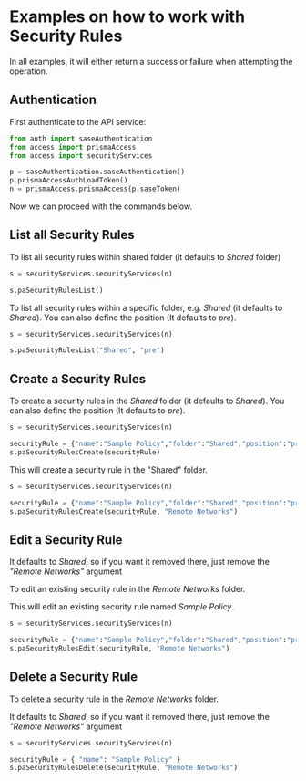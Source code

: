 # Examples on how to work with Security Rules
In all examples, it will either return a success or failure when attempting the operation.

## Authentication
First authenticate to the API service:
```python
from auth import saseAuthentication
from access import prismaAccess
from access import securityServices

p = saseAuthentication.saseAuthentication()
p.prismaAccessAuthLoadToken()
n = prismaAccess.prismaAccess(p.saseToken)
```

Now we can proceed with the commands below.

## List all Security Rules
To list all security rules within shared folder (it defaults to _Shared_ folder)
```python
s = securityServices.securityServices(n)

s.paSecurityRulesList()
```


To list all security rules within a specific folder, e.g. _Shared_ (it defaults to _Shared_). You can also define the position (It defaults to _pre_).
```python
s = securityServices.securityServices(n)

s.paSecurityRulesList("Shared", "pre")
```


## Create a Security Rules
To create a security rules in the _Shared_ folder (it defaults to _Shared_). You can also define the position (It defaults to _pre_).

```python
s = securityServices.securityServices(n)

securityRule = {"name":"Sample Policy","folder":"Shared","position":"pre","action":"allow","application":["ping"],"category":["any"],"description":"Description of Sample Policy","destination":["any"],"destination_hip":["any"],"disabled":False,"from":["trust"],"log_setting":"Cortex Data Lake","negate_destination":False,"negate_source":False,"profile_setting":{"group":["best-practice"]},"service":["any"],"source":["any"],"source_hip":["any"],"source_user":["any"],"tag":[],"to":["untrust"]}
s.paSecurityRulesCreate(securityRule)
```

This will create a security rule in the "Shared" folder.

```python
s = securityServices.securityServices(n)

securityRule = {"name":"Sample Policy","folder":"Shared","position":"pre","action":"allow","application":["ping"],"category":["any"],"description":"Description of Sample Policy","destination":["any"],"destination_hip":["any"],"disabled":False,"from":["trust"],"log_setting":"Cortex Data Lake","negate_destination":False,"negate_source":False,"profile_setting":{"group":["best-practice"]},"service":["any"],"source":["any"],"source_hip":["any"],"source_user":["any"],"tag":[],"to":["untrust"]}
s.paSecurityRulesCreate(securityRule, "Remote Networks")
```

## Edit a Security Rule
It defaults to _Shared_, so if you want it removed there, just remove the _"Remote Networks"_ argument

To edit an existing security rule in the _Remote Networks_ folder. 

This will edit an existing security rule named _Sample Policy_.

```python
s = securityServices.securityServices(n)

securityRule = {"name":"Sample Policy","folder":"Shared","position":"pre","action":"allow","application":["ping"],"category":["any"],"description":"Edited Description of Sample Policy","destination":["any"],"destination_hip":["any"],"disabled":False,"from":["trust"],"log_setting":"Cortex Data Lake","negate_destination":False,"negate_source":False,"profile_setting":{"group":["best-practice"]},"service":["any"],"source":["any"],"source_hip":["any"],"source_user":["any"],"tag":[],"to":["untrust"]}
s.paSecurityRulesEdit(securityRule, "Remote Networks")
```

## Delete a Security Rule
To delete a security rule in the _Remote Networks_ folder. 

It defaults to _Shared_, so if you want it removed there, just remove the _"Remote Networks"_ argument

```python
s = securityServices.securityServices(n)

securityRule = { "name": "Sample Policy" }
s.paSecurityRulesDelete(securityRule, "Remote Networks")
```